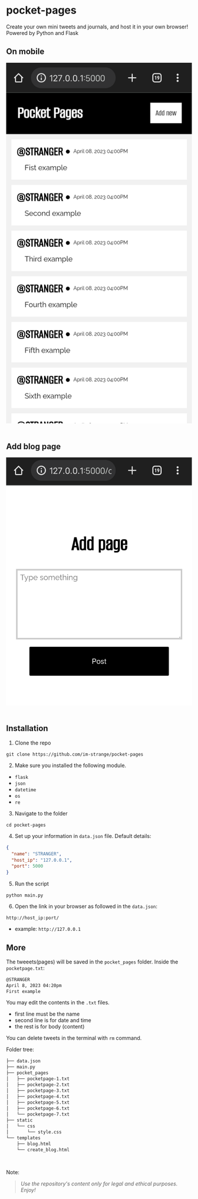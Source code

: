 # pocket-pages
Create your own mini tweets and journals, and host it in your own browser! Powered by Python and Flask

## On mobile
![](assets/Screenshot_2023_0408_162539.png)
&nbsp; 

## Add blog page
![](assets/Screenshot_2023_0408_163138.png)
&nbsp;

## Installation
1. Clone the repo
```
git clone https://github.com/im-strange/pocket-pages
```
2. Make sure you installed the following module.
 - `flask`
 - `json`
 - `datetime`
 - `os`
 - `re`
3. Navigate to the folder
```
cd pocket-pages
```
4. Set up your information in `data.json` file. Default details:
```json
{
  "name": "STRANGER",
  "host_ip": "127.0.0.1",
  "port": 5000
}
```
5. Run the script
```
python main.py
```
6. Open the link in your browser as followed in the `data.json`:
```
http://host_ip:port/
```
- example: `http://127.0.0.1`
&nbsp;

## More
The tweeets(pages) will be saved in the `pocket_pages` folder.
Inside the `pocketpage.txt`:

```
@STRANGER
April 8, 2023 04:20pm
First example
```
You may edit the contents in the `.txt` files.
- first line must be the name
- second line is for date and time
- the rest is for body (content)
&nbsp; 

You can delete tweets in the terminal with `rm` command.
&nbsp; 

Folder tree:
```
├── data.json
├── main.py
├── pocket_pages
│   ├── pocketpage-1.txt
│   ├── pocketpage-2.txt
│   ├── pocketpage-3.txt
│   ├── pocketpage-4.txt
│   ├── pocketpage-5.txt
│   ├── pocketpage-6.txt
│   └── pocketpage-7.txt
├── static
│   └── css
│       └── style.css
└── templates
    ├── blog.html
    └── create_blog.html
```
&nbsp; 

Note:
> *Use the repository's content only for legal and ethical purposes. Enjoy!*

